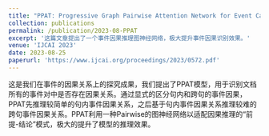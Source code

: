 ```yaml
---
title: "PPAT: Progressive Graph Pairwise Attention Network for Event Causality Identification"
collection: publications
permalink: /publication/2023-08-PPAT
excerpt: '这篇文章提出了一个事件因果推理图神经网络，极大提升事件因果识别效果。'
venue: 'IJCAI 2023'
date: 2023-08-25
paperurl: 'https://www.ijcai.org/proceedings/2023/0572.pdf'
---
```


这是我们在事件的因果关系上的探究成果，我们提出了PPAT模型，用于识别文档所有的事件对中是否存在因果关系。通过显式的区分句内和跨句的事件因果，PPAT先推理较简单的句内事件因果关系，之后基于句内事件因果关系推理较难的跨句事件因果关系。PPAT利用一种Pairwise的图神经网络以适配因果推理的“前提-结论”模式，极大的提升了模型的推理效果。
